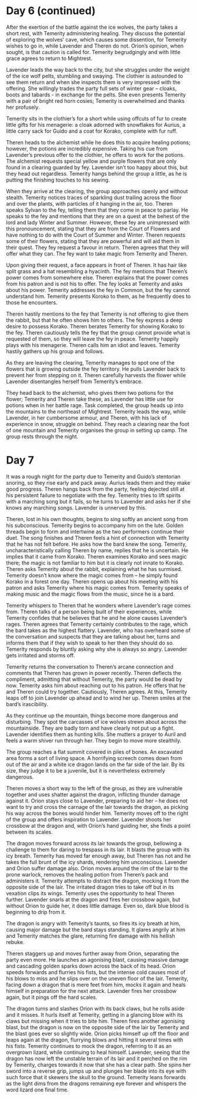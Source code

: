 # Day 6 (continued)
After the exertion of the battle against the ice wolves, the party takes a short rest, with Temerity administering healing. They discuss the potential of exploring the wolves’ cave, which causes some dissention, for Temerity wishes to go in, while Lavender and Theren do not. Orion’s opinion, when sought, is that caution is called for. Temerity begrudgingly and with little grace agrees to return to Mightrest.

Lavender leads the way back to the city, but she struggles under the weight of the ice wolf pelts, stumbling and swaying. The clothier is astounded to see them return and when she inspects them is very impressed with the offering. She willingly trades the party full sets of winter gear – cloaks, boots and tabards - in exchange for the pelts. She even presents Temerity with a pair of bright red horn cosies; Temerity is overwhelmed and thanks her profusely.

Temerity sits in the clothier’s for a short while using offcuts of fur to create little gifts for his menagerie: a cloak adorned with snowflakes for Aurius, a little carry sack for Guido and a coat for Korako, complete with fur ruff.

Theren heads to the alchemist while he does this to acquire healing potions; however, the potions are incredibly expensive. Taking his cue from Lavender’s previous offer to the clothier, he offers to work for the potions. The alchemist requests special yellow and purple flowers that are only found in a clearing guarded by fey. Lavender isn’t too happy about this, but they head out regardless. Temerity hangs behind the group a little, as he is putting the finishing touches to his sewing.

When they arrive at the clearing, the group approaches openly and without stealth. Temerity notices traces of sparkling dust trailing across the floor and over the plants, with particles of it hanging in the air, too. Theren speaks Sylvan to the fey, telling them that they come in peace to parlay. He speaks to the fey and mentions that they are on a quest at the behest of the lord and lady Winter and Summer. However, these fey are unimpressed with this pronouncement, stating that they are from the Court of Flowers and have nothing to do with the Court of Summer and Winter. Theren requests some of their flowers, stating that they are powerful and will aid them in their quest. They fey request a favour in return. Theren agrees that they will offer what they can. The fey want to take magic from Temerity and Theren.

Upon giving their request, a face appears in front of Theren. It has hair like split grass and a hat resembling a hyacinth. The fey mentions that Theren’s power comes from somewhere else. Theren explains that the power comes from his patron and is not his to offer. The fey looks at Temerity and asks about his power. Temerity addresses the fey in Common, but the fey cannot understand him. Temerity presents Koroko to them, as he frequently does to those he encounters.

Theren hastily mentions to the fey that Temerity is not offering to give them the rabbit, but that he often shows him to others. The fey express a deep desire to possess Korako. Theren berates Temerity for showing Korako to the fey. Theren cautiously tells the fey that the group cannot provide what is requested of them, so they will leave the fey in peace. Temerity happily plays with his menagerie. Theren calls him an idiot and leaves. Temerity hastily gathers up his group and follows.

As they are leaving the clearing, Temerity manages to spot one of the flowers that is growing outside the fey territory. He pulls Lavender back to prevent her from stepping on it. Theren carefully harvests the flower while Lavender disentangles herself from Temerity’s embrace.

They head back to the alchemist, who gives them two potions for the flower; Temerity and Theren take these, as Lavender has little use for potions when in her battle rage. Task completed, the group heads up into the mountains to the northeast of Mightrest. Temerity leads the way, while Lavender, in her cumbersome armour, and Theren, with his lack of experience in snow, struggle on behind. They reach a clearing near the foot of one mountain and Temerity organises the group in setting up camp. The group rests through the night.

# Day 7

It was a rough night for the party due to Temerity and Guido’s stentorian snoring, so they rise early and pack away. Aurius leads them and they make good progress. Theren hangs back from the party, feeling dejected still at his persistent failure to negotiate with the fey. Temerity tries to lift spirits with a marching song but it fails, so he turns to Lavender and asks her if she knows any marching songs. Lavender is unnerved by this.

Theren, lost in his own thoughts, begins to sing softly an ancient song from his subconscious. Temerity begins to accompany him on the lute. Golden threads begin to form and intertwine as the two performers continue their duet. The song finishes and Theren feels a hint of connection with Temerity that he has not felt before. He asks how the bard knew the song. Temerity, uncharacteristically calling Theren by name, replies that he is uncertain. He implies that it came from Korako. Theren examines Korako and sees magic there; the magic is not familiar to him but it is clearly not innate to Korako. Theren asks Temerity about the rabbit, explaining what he has surmised. Temerity doesn’t know where the magic comes from – he simply found Korako in a forest one day. Theren opens up about his meeting with his patron and asks Temerity where his magic comes from. Temerity speaks of making music and the magic flows from the music, since he is a bard.

Temerity whispers to Theren that he wonders where Lavender’s rage comes from. Theren talks of a person being built of their experiences, while Temerity confides that he believes that he and he alone causes Lavender’s rages. Theren agrees that Temerity certainly contributes to the rage, which the bard takes as the highest flattery. Lavender, who has overheard some of the conversation and suspects that they are talking about her, turns and informs them that if they wish to speak to her then they should do so. Temerity responds by bluntly asking why she is always so angry. Lavender gets irritated and storms off.

Temerity returns the conversation to Theren’s arcane connection and comments that Theren has grown in power recently. Theren deflects the compliment, admitting that without Temerity, the party would be dead by now. Temerity asks him about reaching out to his patron. He offers that he and Theren could try together. Cautiously, Theren agrees. At this, Temerity leaps off to join Lavender up ahead and to wind her up. Theren smiles at the bard’s irascibility.

As they continue up the mountain, things become more dangerous and disturbing. They spot the carcasses of ice wolves strewn about across the mountainside. They are badly torn and have clearly not put up a fight. Lavender identifies them as hunting kills. She mutters a prayer to Auril and feels a warm shiver run through her. They begin to move more stealthily.

The group reaches a flat summit covered in piles of bones. An excavated area forms a sort of living space. A horrifying screech comes down from out of the air and a white ice dragon lands on the far side of the lair. By its size, they judge it to be a juvenile, but it is nevertheless extremely dangerous.

Theren moves a short way to the left of the group, as they are vulnerable together and uses shatter against the dragon, inflicting thunder damage against it. Orion stays close to Lavender, preparing to aid her – he does not want to try and cross the carnage of the lair towards the dragon, as picking his way across the bones would hinder him. Temerity moves off to the right of the group and offers inspiration to Lavender. Lavender shoots her crossbow at the dragon and, with Orion’s hand guiding her, she finds a point between its scales.

The dragon moves forward across its lair towards the group, bellowing a challenge to them for daring to trespass in its lair. It blasts the group with its icy breath. Temerity has moved far enough away, but Theren has not and he takes the full brunt of the icy shards, rendering him unconscious. Lavender and Orion suffer damage also. Orion moves around the rim of the lair to the prone warlock, removes the healing potion from Theren’s pack and administers it. Temerity attempts to distract the dragon, mocking it from the opposite side of the lair. The irritated dragon tries to take off but in its vexation clips its wings. Temerity uses the opportunity to heal Theren further. Lavender snarls at the dragon and fires her crossbow again, but without Orion to guide her, it does little damage. Even so, dark blue blood is beginning to drip from it.

The dragon is angry with Temerity’s taunts, so fires its icy breath at him, causing major damage but the bard stays standing. It glares angrily at him and Temerity matches the glare, returning fire damage with his hellish rebuke.

Theren staggers up and moves further away from Orion, separating the party even more. He launches an agonising blast, causing massive damage and cascading golden sparks down across the back of its head. Orion speeds forwards and flurries his fists, but the intense cold causes most of his blows to miss and he slips over on the uneven floor of the lair. Temerity, facing down a dragon that is mere feet from him, mocks it again and heals himself in preparation for the next attack. Lavender fires her crossbow again, but it pings off the hard scales.

The dragon turns and slashes Orion with its back claws, but he rolls aside and it misses. It hurls itself at Temerity, getting in a glancing blow with its claws but missing when it tries to bite him. Theren fires another agonising blast, but the dragon is now on the opposite side of the lair by Temerity and the blast goes ever so slightly wide. Orion picks himself up off the floor and leaps again at the dragon, flurrying blows and hitting it several times with his fists. Temerity continues to mock the dragon, referring to it as an overgrown lizard, while continuing to heal himself. Lavender, seeing that the dragon has now left the unstable terrain of its lair and it perched on the rim by Temerity, charges towards it now that she has a clear path. She spins her sword into a reverse grip, jumps up and plunges her blade into its eye with such force that it skewers the skull to the ground. Temerity leans forwards as the light dims from the dragons remaining eye forever and whispers the word lizard one final time.